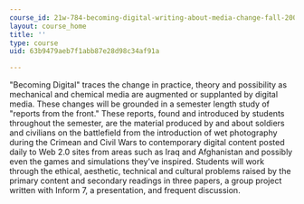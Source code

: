 ```yaml
---
course_id: 21w-784-becoming-digital-writing-about-media-change-fall-2009
layout: course_home
title: ''
type: course
uid: 63b9479aeb7f1abb87e28d98c34af91a

---
```

"Becoming Digital" traces the change in practice, theory and possibility as mechanical and chemical media are augmented or supplanted by digital media. These changes will be grounded in a semester length study of "reports from the front." These reports, found and introduced by students throughout the semester, are the material produced by and about soldiers and civilians on the battlefield from the introduction of wet photography during the Crimean and Civil Wars to contemporary digital content posted daily to Web 2.0 sites from areas such as Iraq and Afghanistan and possibly even the games and simulations they've inspired. Students will work through the ethical, aesthetic, technical and cultural problems raised by the primary content and secondary readings in three papers, a group project written with Inform 7, a presentation, and frequent discussion.

